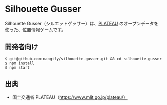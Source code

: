 # Silhouette Gusser 

Silhouette Gusser（シルエットゲッサー）は、[PLATEAU](https://www.mlit.go.jp/plateau/) のオープンデータを使った、位置情報ゲームです。

## 開発者向け

```
$ git@github.com:naogify/silhouette-gusser.git && cd silhouette-gusser
$ npm install
$ npm start
```

## 出典
- 国土交通省 PLATEAU（https://www.mlit.go.jp/plateau/）